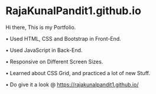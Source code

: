 # RajaKunalPandit1.github.io

Hi there, This is my Portfolio.

• Used HTML, CSS and Bootstrap in Front-End.

• Used JavaScript in Back-End.

• Responsive on Different Screen Sizes.

• Learned about CSS Grid, and practiced a lot of new Stuff.

• Do give it a look @ https://rajakunalpandit1.github.io/ 
